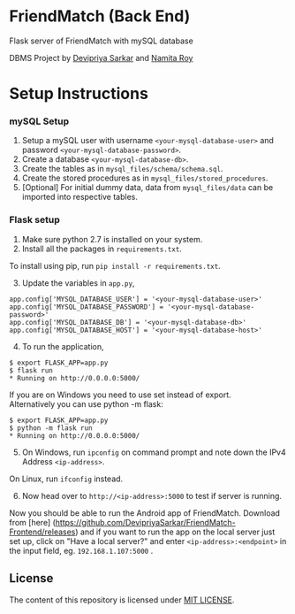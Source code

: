 # FriendMatch (Back End)
Flask server of FriendMatch with mySQL database

DBMS Project by [Devipriya Sarkar](https://github.com/DevipriyaSarkar) and [Namita Roy](https://github.com/namitaroy63)

# Setup Instructions

### mySQL Setup

1. Setup a mySQL user with username ```<your-mysql-database-user>``` and password ```<your-mysql-database-password>```.
2. Create a database ```<your-mysql-database-db>```.
3. Create the tables as in ```mysql_files/schema/schema.sql```.
4. Create the stored procedures as in ```mysql_files/stored_procedures```.
5. [Optional] For initial dummy data, data from ```mysql_files/data``` can be imported into respective tables.

### Flask setup

1. Make sure python 2.7 is installed on your system.
2. Install all the packages in ```requirements.txt```.  

 To install using pip, run ```pip install -r requirements.txt```.
 
3. Update the variables in ```app.py```,
 
 ```
 app.config['MYSQL_DATABASE_USER'] = '<your-mysql-database-user>'
 app.config['MYSQL_DATABASE_PASSWORD'] = '<your-mysql-database-password>'
 app.config['MYSQL_DATABASE_DB'] = '<your-mysql-database-db>'
 app.config['MYSQL_DATABASE_HOST'] = '<your-mysql-database-host>'
 ```

4. To run the application,
 
 ```  
 $ export FLASK_APP=app.py
 $ flask run
 * Running on http://0.0.0.0:5000/
 ```  
 
 If you are on Windows you need to use set instead of export.  
 Alternatively you can use python -m flask:  
 
 ```
 $ export FLASK_APP=app.py  
 $ python -m flask run  
 * Running on http://0.0.0.0:5000/  
 ```  

5. On Windows, run ```ipconfig``` on command prompt and note down the IPv4 Address ```<ip-address>```.

 On Linux, run ```ifconfig``` instead.  

6. Now head over to ```http://<ip-address>:5000``` to test if server is running. 



Now you should be able to run the Android app of FriendMatch. Download from [here] (https://github.com/DevipriyaSarkar/FriendMatch-Frontend/releases) and if you want to run the app on the local server just set up, click on "Have a local server?" and enter ```<ip-address>:<endpoint>``` in the input field, eg. ```192.168.1.107:5000```  .

## License
The content of this repository is licensed under [MIT LICENSE](LICENSE.MD).
